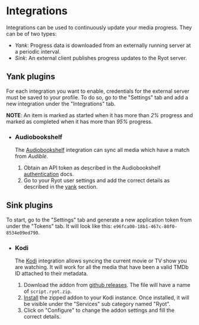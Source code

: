 # Integrations

Integrations can be used to continuously update your media progress. They can
be of two types:

- _Yank_: Progress data is downloaded from an externally running server at a
periodic interval.
- _Sink_: An external client publishes progress updates to the Ryot server.

## Yank plugins

For each integration you want to enable, credentials for the external server
must be saved to your profile. To do so, go to the "Settings" tab and add a
new integration under the "Integrations" tab.

**NOTE**: An item is marked as started when it has more than _2%_ progress and
marked as completed when it has more than _95%_ progress.

- ### Audiobookshelf

  The [Audiobookshelf](https://www.audiobookshelf.org) integration can sync all
  media which have a match from _Audible_.

  1. Obtain an API token as described in the Audiobookshelf
  [authentication](https://api.audiobookshelf.org/#authentication) docs.
  2. Go to your Ryot user settings and add the correct details as described in the
  [yank](#yank-plugins) section.

## Sink plugins

To start, go to the "Settings" tab and generate a new application token from under
the "Tokens" tab. It will look like this: `e96fca00-18b1-467c-80f0-8534e09ed790`.

- ### Kodi

  The [Kodi](https://kodi.tv/) integration allows syncing the current movie or TV
  show you are watching. It will work for all the media that have been a valid
  TMDb ID attached to their metadata.

  1. Download the addon from [github releases](https://github.com/IgnisDa/ryot/releases).
  The file will have a name of `script.ryot.zip`.
  2. [Install](https://kodi.wiki/view/Add-on_manager#How_to_install_from_a_ZIP_file)
  the zipped addon to your Kodi instance. Once installed, it will be visible under
  the "Services" sub category named "Ryot".
  3. Click on "Configure" to change the addon settings and fill the correct details.
